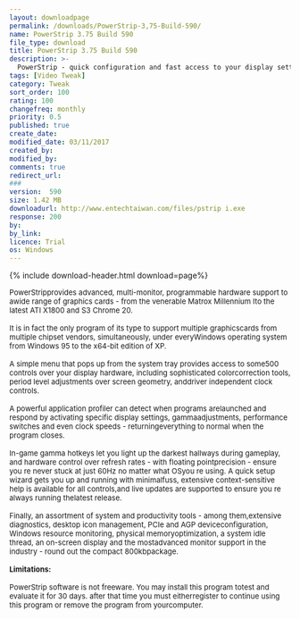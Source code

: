 ```yaml
---
layout: downloadpage
permalink: /downloads/PowerStrip-3,75-Build-590/
name: PowerStrip 3.75 Build 590
file_type: download
title: PowerStrip 3.75 Build 590
description: >-
  PowerStrip - quick configuration and fast access to your display settings
tags: [Video Tweak]
category: Tweak
sort_order: 100
rating: 100
changefreq: monthly
priority: 0.5
published: true
create_date: 
modified_date: 03/11/2017
created_by: 
modified_by: 
comments: true
redirect_url: 
### 
version:  590
size: 1.42 MB
downloadurl: http://www.entechtaiwan.com/files/pstrip i.exe
response: 200
by: 
by_link: 
licence: Trial 
os: Windows
---
```


{% include download-header.html download=page%}

<p style="fix-download-text !important">
<p><font size="2"><p>PowerStripprovides advanced, multi-monitor, programmable hardware support to awide range of graphics cards - from the venerable Matrox Millennium Ito the latest ATI X1800 and S3 Chrome 20. <br />
<br />
It is in fact the only program of its type to support multiple graphicscards from multiple chipset vendors, simultaneously, under everyWindows operating system from Windows 95 to the x64-bit edition of XP. <br />
<br />
A simple menu that pops up from the system tray provides access to some500 controls over your display hardware, including sophisticated colorcorrection tools, period level adjustments over screen geometry, anddriver independent clock controls. <br />
<br />
A powerful application profiler can detect when programs arelaunched and respond by activating specific display settings, gammaadjustments, performance switches and even clock speeds - returningeverything to normal when the program closes. <br />
<br />
In-game gamma hotkeys let you light up the darkest hallways during gameplay, and hardware control over refresh rates - with floating pointprecision - ensure you re never stuck at just 60Hz no matter what OSyou re using. A quick setup wizard gets you up and running with minimalfuss, extensive context-sensitive help is available for all controls,and live updates are supported to ensure you re always running thelatest release. <br />
<br />
Finally, an assortment of system and productivity tools - among them,extensive diagnostics, desktop icon management, PCIe and AGP deviceconfiguration, Windows resource monitoring, physical memoryoptimization, a system idle thread, an on-screen display and the mostadvanced monitor support in the industry - round out the compact 800kbpackage.<br />
<br />
<span><strong>Limitations:</strong></span><br />
<br />
PowerStrip software is not freeware. You may install this program totest and evaluate it for 30 days. after that time you must eitherregister to continue using this program or remove the program from yourcomputer.</p></p></p>
